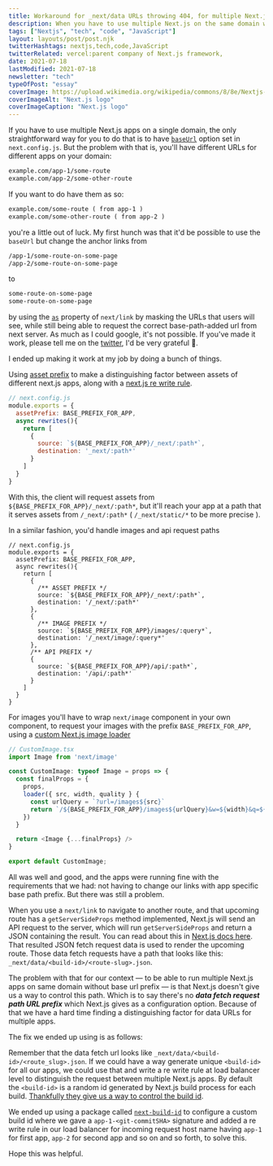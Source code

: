 ```yaml
---
title: Workaround for _next/data URLs throwing 404, for multiple Next.js Apps Running On Same Domain
description: When you have to use multiple Next.js on the same domain without having basepath for each app, it gets tricky to make **_next/data**
tags: ["Nextjs", "tech", "code", "JavaScript"]
layout: layouts/post/post.njk
twitterHashtags: nextjs,tech,code,JavaScript
twitterRelated: vercel:parent company of Next.js framework,
date: 2021-07-18
lastModified: 2021-07-18
newsletter: "tech"
typeOfPost: "essay"
coverImage: https://upload.wikimedia.org/wikipedia/commons/8/8e/Nextjs-logo.svg
coverImageAlt: "Next.js logo"
coverImageCaption: "Next.js logo"
---
```


If you have to use multiple Next.js apps on a single domain, the only straightforward way for you to do that is to have [`baseUrl`](https://nextjs.org/docs/api-reference/next.config.js/basepath) option set in `next.config.js`. But the problem with that is, you'll have different URLs for different apps on your domain: 

```md
example.com/app-1/some-route
example.com/app-2/some-other-route
```

If you want to do have them as so:

```md
example.com/some-route ( from app-1 )
example.com/some-other-route ( from app-2 )
```

you're a little out of luck. My first hunch was that it'd be possible to use the `baseUrl` but change the anchor links from 

```md
/app-1/some-route-on-some-page
/app-2/some-route-on-some-page
```

to 

```md
some-route-on-some-page
some-route-on-some-page
```

by using the [`as`](https://nextjs.org/docs/api-reference/next/link) property of `next/link` by masking the URLs that users will see, while still being able to request the correct base-path-added url from next server. As much as I could google, it's not possible. If you've made it work, please tell me on the [twitter](https://twitter.com/gdadsriver), I'd be very grateful 🌻.

I ended up making it work at my job by doing a bunch of things.

Using [asset prefix](https://nextjs.org/docs/api-reference/next.config.js/cdn-support-with-asset-prefix) to make a distinguishing factor between assets of different next.js apps, along with a [next.js re write rule](https://nextjs.org/docs/api-reference/next.config.js/rewrites).

```js
// next.config.js
module.exports = {
  assetPrefix: BASE_PREFIX_FOR_APP,
  async rewrites(){
    return [
      {
        source: `${BASE_PREFIX_FOR_APP}/_next/:path*`,
        destination: '_next/:path*'
      }
    ]
  }
}
```

With this, the client will request assets from `${BASE_PREFIX_FOR_APP}/_next/:path*`, but it'll reach your app at a path that it serves assets from `/_next/:path*` ( `/_next/static/*` to be more precise ).


In a similar fashion, you'd handle images and api request paths

```js/10-18
// next.config.js
module.exports = {
  assetPrefix: BASE_PREFIX_FOR_APP,
  async rewrites(){
    return [
      {
        /** ASSET PREFIX */
        source: `${BASE_PREFIX_FOR_APP}/_next/:path*`,
        destination: '/_next/:path*'
      },
      {
        /** IMAGE PREFIX */
        source: `${BASE_PREFIX_FOR_APP}/images/:query*`,
        destination: '/_next/image/:query*'
      },
      /** API PREFIX */
      {
        source: `${BASE_PREFIX_FOR_APP}/api/:path*`,
        destination: '/api/:path*'
      }
    ]
  }
}
```

For images you'll have to wrap `next/image` component in your own component, to request your images with the prefix `BASE_PREFIX_FOR_APP`, using a [custom Next.js image loader](https://nextjs.org/docs/api-reference/next/image#loader)

```ts
// CustomImage.tsx
import Image from 'next/image'

const CustomImage: typeof Image = props => {
  const finalProps = {
    props,
    loader({ src, width, quality } {
      const urlQuery = `?url=/images${src}`
      return `/${BASE_PREFIX_FOR_APP}/images${urlQuery}&w=${width}&q=${quality ?? 75}`
    })
  }

  return <Image {...finalProps} />
}

export default CustomImage;
```

All was well and good, and the apps were running fine with the requirements that we had: not having to change our links with app specific base path prefix. But there was still a problem.

When you use a `next/link` to navigate to another route, and that upcoming route has a `getServerSideProps` method implemented, Next.js will send an API request to the server, which will run `getServerSideProps` and return a JSON containing the result. You can read about this in [Next.js docs here](https://nextjs.org/docs/basic-features/data-fetching#only-runs-on-server-side). That resulted JSON fetch request data is used to render the upcoming route. Those data fetch requests have a path that looks like this: `_next/data/<build-id>/<route-slug>.json`.

The problem with that for our context — to be able to run multiple Next.js apps on same domain without base url prefix — is that Next.js doesn't give us a way to control this path. Which is to say there's no **_data fetch request path URL prefix_** which Next.js gives as a configuration option. Because of that we have a hard time finding a distinguishing factor for data URLs for multiple apps.

The fix we ended up using is as follows:

Remember that the data fetch url looks like `_next/data/<build-id>/<route_slug>.json`. If we could have a way generate unique `<build-id>` for all our apps, we could use that and write a re write rule at load balancer level to distinguish the request between multiple Next.js apps. By default the `<build-id>` is a random id generated by Next.js build process for each build. [Thankfully they give us a way to control the build id](https://nextjs.org/docs/api-reference/next.config.js/configuring-the-build-id).

We ended up using a package called [`next-build-id`](https://github.com/nexdrew/next-build-id#readme) to configure a custom build id where we gave a `app-1-<git-commitSHA>` signature and added a re write rule in our load balancer for incoming request host name having `app-1` for first app, `app-2` for second app and so on and so forth, to solve this.

Hope this was helpful.